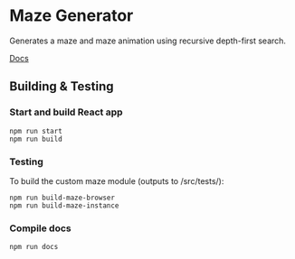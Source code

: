 # Maze Generator
Generates a maze and maze animation using recursive depth-first search.

[Docs](https://roblaughlin.github.io/maze-generator)

## Building & Testing

### Start and build React app
```
npm run start
npm run build
```

### Testing
To build the custom maze module (outputs to /src/tests/):
```
npm run build-maze-browser
npm run build-maze-instance
```

### Compile docs
```
npm run docs
```